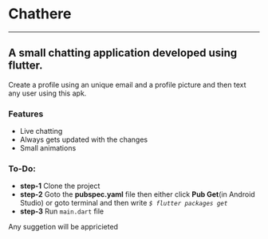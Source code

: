 # Chathere
---     
## A small chatting application developed using flutter.

Create a profile using an unique email and a profile picture and then text any user using this apk.

### Features
* Live chatting
* Always gets updated with the changes
* Small animations

### To-Do:
* **step-1**
    Clone the project
* **step-2**
    Goto the **pubspec.yaml** file then either click **Pub Get**(in Android Studio) or goto terminal and then write *`$ flutter packages get`*
* **step-3**
    Run `main.dart` file

Any suggetion will be appricieted
